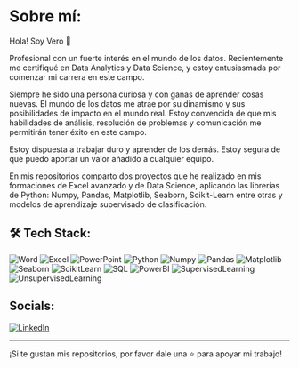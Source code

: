 

<!--
**veroivega13/veroivega13** is a ✨ _special_ ✨ repository because its `README.md` (this file) appears on your GitHub profile.

Here are some ideas to get you started:

- 🔭 I’m currently working on ...
- 🌱 I’m currently learning ...
- 👯 I’m looking to collaborate on ...
- 🤔 I’m looking for help with ...
- 💬 Ask me about ...
- 📫 How to reach me: ...
- 😄 Pronouns: ...
- ⚡ Fun fact: ...
-->
# Sobre mí:

Hola! Soy Vero 👋

Profesional con un fuerte interés en el mundo de los datos. Recientemente me certifiqué en Data Analytics y Data Science, y estoy entusiasmada por comenzar mi carrera en este campo.

Siempre he sido una persona curiosa y con ganas de aprender cosas nuevas. El mundo de los datos me atrae por su dinamismo y sus posibilidades de impacto en el mundo real. Estoy convencida de que mis habilidades de análisis, resolución de problemas y comunicación me permitirán tener éxito en este campo.

Estoy dispuesta a trabajar duro y aprender de los demás. Estoy segura de que puedo aportar un valor añadido a cualquier equipo.

En mis repositorios comparto dos proyectos que he realizado en mis formaciones de Excel avanzado y de Data Science, aplicando las librerías de Python: Numpy, Pandas, Matplotlib, Seaborn, Scikit-Learn entre otras y modelos de aprendizaje supervisado de clasificación.

## 🛠 Tech Stack:

![Word](https://img.shields.io/badge/Office-Word-blue)
![Excel](https://img.shields.io/badge/Office-Excel-brightgreen)
![PowerPoint](https://img.shields.io/badge/Office-PowerPoint-yellowgreen)
![Python](https://img.shields.io/badge/Programming-Python-blue)
![Numpy](https://img.shields.io/badge/Python-Numpy-informational)
![Pandas](https://img.shields.io/badge/Python-Pandas-blue)
![Matplotlib](https://img.shields.io/badge/Python-Matplotlib-yellow)
![Seaborn](https://img.shields.io/badge/Python-Seaborn-lightgrey)
![ScikitLearn](https://img.shields.io/badge/Python-Scikit--Learn-orange)
![SQL](https://img.shields.io/badge/Databases-SQL-blue)
![PowerBI](https://img.shields.io/badge/Data_Visualization-Power_BI-yellowgreen)
![SupervisedLearning](https://img.shields.io/badge/Machine_Learning-Supervised_learning-blue)
![UnsupervisedLearning](https://img.shields.io/badge/Machine_Learning-Unsupervised_learning-orange)

## Socials:

[![LinkedIn](https://img.shields.io/badge/LinkedIn-0077B5?style=flat&logo=linkedin&logoColor=white&target=_blank)](https://www.linkedin.com/in/ver%C3%B3nica-v-2b00b91b2/)

---

¡Si te gustan mis repositorios, por favor dale una ⭐ para apoyar mi trabajo!
